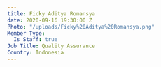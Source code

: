 ```yaml
---
title: Ficky Aditya Romansya
date: 2020-09-16 19:30:00 Z
Photo: "/uploads/Ficky%20Aditya%20Romansya.png"
Member Type:
  Is Staff: true
Job Title: Quality Assurance
Country: Indonesia
---
```


